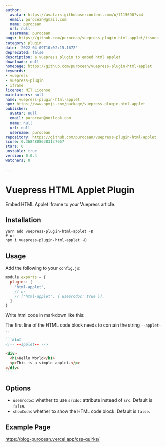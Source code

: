 ```yaml
---
author:
  avatar: https://avatars.githubusercontent.com/u/7115690?v=4
  email: purocean@gmail.com
  name: purocean
  url: null
  username: purocean
bugs: https://github.com/purocean/vuepress-plugin-html-applet/issues
category: plugin
date: '2022-04-09T10:02:15.167Z'
deprecated: false
description: a vuepress plugin to embed html applet
downloads: null
homepage: https://github.com/purocean/vuepress-plugin-html-applet
keywords:
- vuepress
- vuepress-plugin
- iframe
license: MIT License
maintainers: null
name: vuepress-plugin-html-applet
npm: https://www.npmjs.com/package/vuepress-plugin-html-applet
publisher:
  avatar: null
  email: purocean@outlook.com
  name: null
  url: null
  username: purocean
repository: https://github.com/purocean/vuepress-plugin-html-applet
score: 0.36848086383137657
stars: 0
unstable: true
version: 0.0.4
watchers: 0

---
```


# Vuepress HTML Applet Plugin

Embed HTML Applet iframe to your Vuepress article.

## Installation

```shell
yarn add vuepress-plugin-html-applet -D
# or
npm i vuepress-plugin-html-applet -D
```

## Usage

Add the following to your `config.js`:

```js
module.exports = {
  plugins: [
    'html-applet',
    // or
    // ['html-applet', { useSrcdoc: true }],
  ]
}
```

Write html code in markdown like this:

The first line of the HTML code block needs to contain the string `--applet--`.

~~~markdown
```html
<!-- --applet-- -->

<div>
  <h1>Hello World</h1>
  <p>This is a simple applet.</p>
</div>
```
~~~

## Options

- `useSrcdoc`: whether to use `srcdoc` attribute instead of `src`. Default is `false`.
- `showCode`: whether to show the HTML code block. Default is `false`.

## Example Page

https://blog-purocean.vercel.app/css-quirks/
